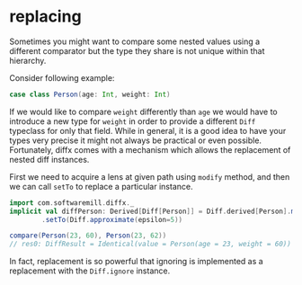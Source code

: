 # replacing

Sometimes you might want to compare some nested values using a different comparator but
the type they share is not unique within that hierarchy.

Consider following example:
```scala
case class Person(age: Int, weight: Int)
```

If we would like to compare `weight` differently than `age` we would have to introduce a new type for `weight` 
in order to provide a different `Diff` typeclass for only that field. While in general, it is a good idea to have your types 
very precise it might not always be practical or even possible. Fortunately, diffx comes with a mechanism which allows
the replacement of nested diff instances.

First we need to acquire a lens at given path using `modify` method, 
and then we can call `setTo` to replace a particular instance.

```scala
import com.softwaremill.diffx._
implicit val diffPerson: Derived[Diff[Person]] = Diff.derived[Person].modify(_.weight)
        .setTo(Diff.approximate(epsilon=5))
```

```scala
compare(Person(23, 60), Person(23, 62))
// res0: DiffResult = Identical(value = Person(age = 23, weight = 60))
```

In fact, replacement is so powerful that ignoring is implemented as a replacement 
with the `Diff.ignore` instance.